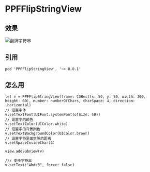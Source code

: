 # PPFFlipStringView

## 效果
![翻牌字符串](https://upload-images.jianshu.io/upload_images/2261768-0ca20dc95ecbc1c0.gif?imageMogr2/auto-orient/strip)


## 引用

```
pod 'PPFFlipStringView', '~> 0.0.1'
```

## 怎么用
```
let v = PPFFlipStringView(frame: CGRect(x: 50, y: 50, width: 300, height: 60), number: numberOfChars, charSpace: 4, direction: .horizontal)
// 设置字体
v.setTextFont(UIFont.systemFont(ofSize: 60))
// 设置字的颜色
v.setTextColor(UIColor.white)
// 设置字的背景颜色
v.setTextBackgroundColor(UIColor.brown)
// 设置字符里面空隙的距离
v.setSpaceInsideChar(2)
            
view.addSubview(v)

/// 变换字符串
v.setText("Abde3", force: false)
``` 
